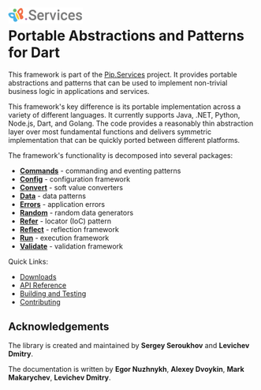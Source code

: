 # <img src="https://github.com/pip-services/pip-services/raw/master/design/Logo.png" alt="Pip.Services Logo" style="max-width:30%"> <br/> Portable Abstractions and Patterns for Dart

This framework is part of the [Pip.Services](https://github.com/pip-services/pip-services) project.
It provides portable abstractions and patterns that can be used to implement non-trivial business logic in applications and services.

This framework's key difference is its portable implementation across a variety of different languages. 
It currently supports Java, .NET, Python, Node.js, Dart, and Golang. The code provides a reasonably thin abstraction layer 
over most fundamental functions and delivers symmetric implementation that can be quickly ported between different platforms.

The framework's functionality is decomposed into several packages:

- [**Commands**]() - commanding and eventing patterns
- [**Config**]() - configuration framework
- [**Convert**]() - soft value converters
- [**Data**]() - data patterns
- [**Errors**]() - application errors
- [**Random**]() - random data generators
- [**Refer**]() - locator (IoC) pattern
- [**Reflect**]() - reflection framework
- [**Run**]() - execution framework
- [**Validate**]() - validation framework

Quick Links:

* [Downloads](https://github.com/pip-services3-dart/pip-services3-commons-dart/blob/master/doc/Downloads.md)
* [API Reference](https://pip-services3-dart.github.io/pip-services3-commons-dart/index.html)
* [Building and Testing](https://github.com/pip-services3-dart/pip-services3-commons-dart/blob/master/doc/Development.md)
* [Contributing](https://github.com/pip-services3-dart/pip-services3-commons-dart/blob/master/doc/Development.md#contrib)

## Acknowledgements

The library is created and maintained by **Sergey Seroukhov** and **Levichev Dmitry**.

The documentation is written by **Egor Nuzhnykh**, **Alexey Dvoykin**, **Mark Makarychev**, **Levichev Dmitry**.
